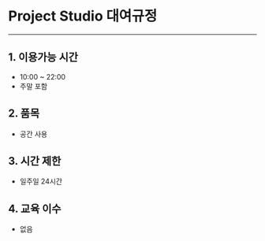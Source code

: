 # Project Studio 대여규정
- - -
## 1. 이용가능 시간
- 10:00 ~ 22:00
- 주말 포함

## 2. 품목
- 공간 사용

## 3. 시간 제한
- 일주일 24시간

## 4. **교육 이수**
- 없음